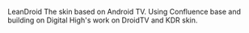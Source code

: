 LeanDroid 
The skin based on Android TV. Using Confluence base and building on Digital High's work on DroidTV and KDR skin.
